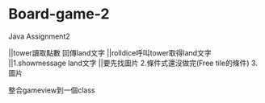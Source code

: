 # Board-game-2
Java Assignment2

||tower讀取點數 回傳land文字
||rolldice呼叫tower取得land文字
||1.showmessage land文字
||要先找圖片
2.條件式還沒做完(Free tile的條件)
3.圖片


整合gameview到一個class